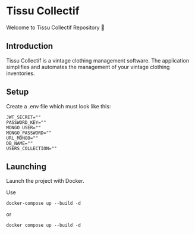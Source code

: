 # Tissu Collectif

Welcome to Tissu Collectif Repository 🚀

## Introduction

Tissu Collectif is a vintage clothing management software. The application simplifies and automates the management of your vintage clothing inventories.

## Setup

Create a .env file which must look like this:

```
JWT_SECRET=""
PASSWORD_KEY=""
MONGO_USER=""
MONGO_PASSWORD=""
URL_MONGO=""
DB_NAME=""
USERS_COLLECTION=""
```

## Launching

Launch the project with Docker.

Use

```
docker-compose up --build -d
```
or

```
docker compose up --build -d
```